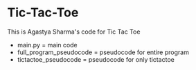 # Tic-Tac-Toe
This is Agastya Sharma's code for Tic Tac Toe

- main.py = main code
- full_program_pseudocode = pseudocode for entire program
- tictactoe_pseudocode = pseudocode for only tictactoe
